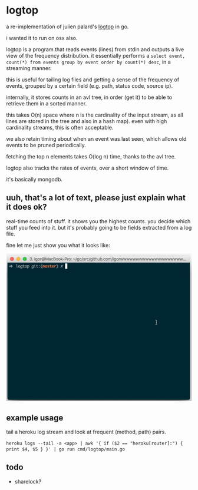 # logtop

a re-implementation of julien palard's [logtop](https://github.com/JulienPalard/logtop) in go.

i wanted it to run on osx also.

logtop is a program that reads events (lines) from stdin and outputs a live view of the frequency distribution. it essentially performs a `select event, count(*) from events group by event order by count(*) desc`, in a streaming manner.

this is useful for tailing log files and getting a sense of the frequency of events, grouped by a certain field (e.g. path, status code, source ip).

internally, it stores counts in an avl tree, in order (get it) to be able to retrieve them in a sorted manner.

this takes O(n) space where n is the cardinality of the input stream, as all lines are stored in the tree and also in a hash map). even with high cardinality streams, this is often acceptable.

we also retain timing about when an event was last seen, which allows old events to be pruned periodically.

fetching the top n elements takes O(log n) time, thanks to the avl tree.

logtop also tracks the rates of events, over a short window of time.

it's basically mongodb.

## uuh, that's a lot of text, please just explain what it does ok?

real-time counts of stuff. it shows you the highest counts. you decide which stuff you feed into it. but it's probably going to be fields extracted from a log file.

fine let me just show you what it looks like:

![animated gif showing the tool in action](demo.gif)

## example usage

tail a heroku log stream and look at frequent (method, path) pairs.

```
heroku logs --tail -a <app> | awk '{ if ($2 == "heroku[router]:") { print $4, $5 } }' | go run cmd/logtop/main.go
```

## todo

* sharelock?
